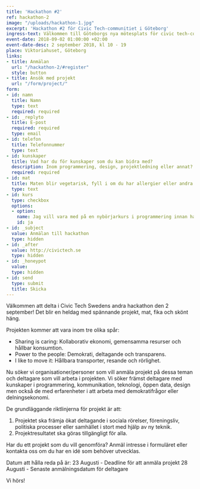 ```yaml
---
title: 'Hackathon #2'
ref: hackathon-2
image: "/uploads/hackathon-1.jpg"
excerpt: 'Hackathon #2 för Civic Tech-communitiet i Göteborg'
ingress-text: Välkommen till Göteborgs nya mötesplats för civic tech-communitiet!
event-date: 2018-09-02 01:00:00 +02:00
event-date-desc: 2 september 2018, kl 10 - 19
place: Viktoriahuset, Göteborg
links:
- title: Anmälan
  url: "/hackathon-2/#register"
  style: button
- title: Ansök med projekt
  url: "/form/project/"
form:
- id: namn
  title: Namn
  type: text
  required: required
- id: _replyto
  title: E-post
  required: required
  type: email
- id: telefon
  title: Telefonnummer
  type: text
- id: kunskaper
  title: Vad har du för kunskaper som du kan bidra med?
  description: Inom programmering, design, projektledning eller annat?
  required: required
- id: mat
  title: Maten blir vegetarisk, fyll i om du har allergier eller andra behov för maten
  type: text
- id: kurs
  type: checkbox
  options:
  - option: 
    name: Jag vill vara med på en nybörjarkurs i programmering innan hackathonet
    id: ja
- id: _subject
  value: Anmälan till hackathon
  type: hidden
- id: _after
  value: http://civictech.se
  type: hidden
- id: _honeypot
  value: 
  type: hidden
- id: send
  type: submit
  title: Skicka
---
```


Välkommen att delta i Civic Tech Swedens andra hackathon den 2 september! Det blir en heldag med spännande projekt, mat, fika och skönt häng. 

Projekten kommer att vara inom tre olika spår:
* Sharing is caring: Kollaborativ ekonomi, gemensamma resurser och hållbar konsumtion.
* Power to the people: Demokrati, deltagande och transparens.
* I like to move it: Hållbara transporter, resande och rörlighet.

Nu söker vi organisationer/personer som vill anmäla  projekt på dessa teman och deltagare som vill arbeta i projekten. Vi söker främst deltagare med kunskaper i programmering, kommunikation, teknologi, öppen data, design men också de med erfarenheter i att arbeta med demokratifrågor eller delningsekonomi.

De grundläggande riktlinjerna för projekt är att:
1. Projektet ska främja ökat deltagande i sociala rörelser, föreningsliv, politiska processer eller samhället i stort med hjälp av ny teknik.
2. Projektresultatet ska göras tillgängligt för alla.

Har du ett projekt som du vill genomföra? Anmäl intresse i formuläret eller kontakta oss om du har en idé som behöver utvecklas.

Datum att hålla reda på är:
23 Augusti - Deadline för att anmäla projekt
28 Augusti - Senaste anmälningsdatum för deltagare

Vi hörs!
